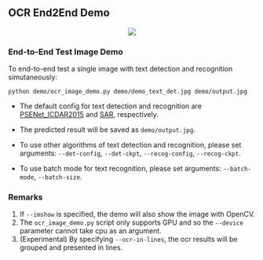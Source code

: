 ## OCR End2End Demo

<div align="center">
    <img src="https://github.com/open-mmlab/mmocr/raw/main/demo/resources/demo_ocr_pred.jpg"/><br>
</div>

### End-to-End Test Image Demo

To end-to-end test a single image with text detection and recognition simutaneously:

```shell
python demo/ocr_image_demo.py demo/demo_text_det.jpg demo/output.jpg
```

- The default config for text detection and recognition are [PSENet_ICDAR2015](/configs/textdet/psenet/psenet_r50_fpnf_600e_icdar2015.py) and [SAR](/configs/textrecog/sar/sar_r31_parallel_decoder_academic.py), respectively.

- The predicted result will be saved as `demo/output.jpg`.
- To use other algorithms of text detection and recognition, please set arguments: `--det-config`, `--det-ckpt`, `--recog-config`, `--recog-ckpt`.
- To use batch mode for text recognition, please set arguments: `--batch-mode`, `--batch-size`.

### Remarks

1. If `--imshow` is specified, the demo will also show the image with OpenCV.
2. The `ocr_image_demo.py` script only supports GPU and so the `--device` parameter cannot take cpu as an argument.
3. (Experimental) By specifying `--ocr-in-lines`, the ocr results will be grouped and presented in lines.
